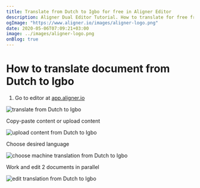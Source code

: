```yaml
---
title: Translate from Dutch to Igbo for free in Aligner Editor
description: Aligner Dual Editor Tutorial. How to translate for free from Dutch to Igbo. Aligner is multilingual document management platform. 
ogImage: "https://www.aligner.io/images/aligner-logo.png"
date: 2020-05-06T07:09:21+03:00
image: ../images/aligner-logo.png
onBlog: true
---
```


# How to translate document from Dutch to Igbo

1. Go to editor at [app.aligner.io](https://app.aligner.io "Aligner App web page")

![translate from Dutch to Igbo](../aligner-blank-editor.png "translate from Dutch to Igbo")

Copy-paste content or upload content

![upload content from Dutch to Igbo](../aligner-uploaded-document.png "upload content from Dutch to Igbo")

Choose desired language

![choose machine translation from Dutch to Igbo](../aligner-language-dropdown.png "choose machine translation from Dutch to Igbo")

Work and edit 2 documents in parallel

![edit translation from Dutch to Igbo](../aligner-double-sitded-editor.png "edit translation from Dutch to Igbo")

